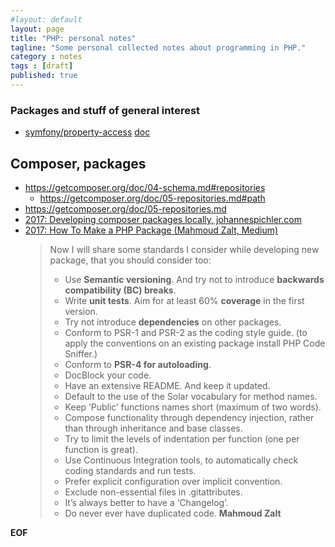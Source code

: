 ```yaml
---
#layout: default
layout: page
title: "PHP: personal notes"
tagline: "Some personal collected notes about programming in PHP."
category : notes
tags : [draft]
published: true
---
```


### Packages and stuff of general interest

* [symfony/property-access](https://packagist.org/packages/symfony/property-access)
  [doc](https://symfony.com/doc/current/components/property_access.html)


## Composer, packages

* <https://getcomposer.org/doc/04-schema.md#repositories>
  * <https://getcomposer.org/doc/05-repositories.md#path>
* <https://getcomposer.org/doc/05-repositories.md>
* [2017: Developing composer packages locally, johannespichler.com](https://johannespichler.com/developing-composer-packages-locally/)
* [2017: How To Make a PHP Package (Mahmoud Zalt, Medium)](https://medium.com/@Mahmoud_Zalt/how-to-make-a-php-package-5d3bb6b00df0)
  > Now I will share some standards I consider while developing new package, that you should consider too:
  > - Use __Semantic versioning__. And try not to introduce
  >   __backwards compatibility (BC) breaks__.
  > - Write __unit tests__. Aim for at least 60% __coverage__ in the first version.
  > - Try not introduce __dependencies__ on other packages.
  > - Conform to PSR-1 and PSR-2 as the coding style guide. (to apply the conventions on an existing package install PHP Code Sniffer.)
  > - Conform to __PSR-4 for autoloading__.
  > - DocBlock your code.
  > - Have an extensive README. And keep it updated.
  > - Default to the use of the Solar vocabulary for method names.
  > - Keep ‘Public’ functions names short (maximum of two words).
  > - Compose functionality through dependency injection, rather than through inheritance and base classes.
  > - Try to limit the levels of indentation per function (one per function is great).
  > - Use Continuous Integration tools, to automatically check coding standards and run tests.
  > - Prefer explicit configuration over implicit convention.
  > - Exclude non-essential files in .gitattributes.
  > - It’s always better to have a ‘Changelog’.
  > - Do never ever have duplicated code.
  > __Mahmoud Zalt__

__EOF__
